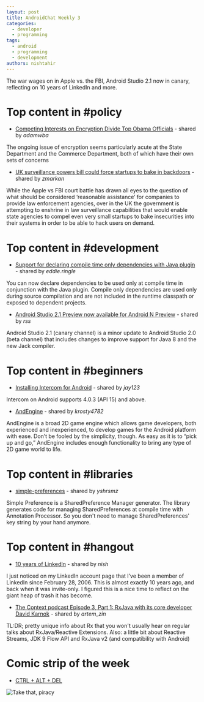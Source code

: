 ```yaml
---
layout: post
title: AndroidChat Weekly 3
categories:
  - developer
  - programming
tags:
  - android
  - programming
  - development
authors: nishtahir
---
```


  The war wages on in Apple vs. the FBI, Android Studio 2.1 now in canary, reflecting on 10 years of LinkedIn and more.

# Top content in \#policy

 - [Competing Interests on Encryption Divide Top Obama Officials](http://www.nytimes.com/2016/03/06/us/politics/competing-interests-on-encryption-divide-top-obama-officials.html?ref=technology&amp) - shared by *adamwba*

 The ongoing issue of encryption seems particularly acute at the State Department and the Commerce Department, both of which have their own sets of concerns

 - [UK surveillance powers bill could force startups to bake in backdoors](http://techcrunch.com/2016/03/10/uk-surveillance-powers-bill-could-force-startups-to-bake-in-backdoors/) - shared by *zmarkan*

 While the Apple vs FBI court battle has drawn all eyes to the question of what should be considered ‘reasonable assistance’ for companies to provide law enforcement agencies, over in the UK the government is attempting to enshrine in law surveillance capabilities that would enable state agencies to compel even very small startups to bake insecurities into their systems in order to be able to hack users on demand.

# Top content in \#development

  - [Support for declaring compile time only dependencies with Java plugin](https://docs.gradle.org/current/release-notes#support-for-declaring-compile-time-only-dependencies-with-java-plugin) - shared by *eddie.ringle*

  You can now declare dependencies to be used only at compile time in conjunction with the Java plugin. Compile only dependencies are used only during source compilation and are not included in the runtime classpath or exposed to dependent projects.

  - [Android Studio 2.1 Preview now available for Android N Preview](https://sites.google.com/a/android.com/tools/recent/androidstudio21previewnowavailableforandroidnpreview) - shared by *rss*

  Android Studio 2.1 (canary channel) is a minor update to Android Studio 2.0 (beta channel) that includes changes to improve support for Java 8 and the new Jack compiler.

# Top content in \#beginners

 - [Installing Intercom for Android](https://docs.intercom.io/install-on-your-mobile-product/installing-intercom-for-android) - shared by *jay123*

 Intercom on Android supports 4.0.3 (API 15) and above.

 - [AndEngine](http://www.andengine.org/) - shared by *krosty4782*

 AndEngine is a broad 2D game engine which allows game developers, both experienced and inexperienced, to develop games for the Android platform with ease. Don’t be fooled by the simplicity, though. As easy as it is to “pick up and go,” AndEngine includes enough functionality to bring any type of 2D game world to life.

# Top content in \#libraries

 - [simple-preferences](https://github.com/yshrsmz/simple-preferences) - shared by *yshrsmz*

 Simple Preference is a SharedPreference Manager generator. The library generates code for managing SharedPreferences at compile time with Annotation Processor. So you don't need to manage SharedPreferences' key string by your hand anymore.

# Top content in \#hangout

 - [10 years of LinkedIn](https://evertpot.com/10-years-of-linkedin/) - shared by *nish*

 I just noticed on my LinkedIn account page that I’ve been a member of LinkedIn since February 28, 2006. This is almost exactly 10 years ago, and back when it was invite-only. I figured this is a nice time to reflect on the giant heap of trash it has become.

 - [The Context podcast Episode 3, Part 1: RxJava with its core developer David Karnok](https://www.reddit.com/r/androiddev/comments/49oppe/the_context_podcast_episode_3_part_1_rxjava_with/) - shared by *artem_zin*

 TL:DR; pretty unique info about Rx that you won't usually hear on regular talks about RxJava/Reactive Extensions. Also: a little bit about Reactive Streams, JDK 9 Flow API and RxJava v2 (and compatibility with Android)

# Comic strip of the week
 - [CTRL + ALT + DEL](http://www.cad-comic.com/cad/20110209)

 ![Take that, piracy](http://cdn2.cad-comic.com/comics/cad-20110209-69cc4.jpg)
